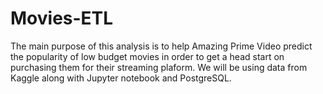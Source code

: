 # Movies-ETL

The main purpose of this analysis is to help Amazing Prime Video predict the popularity of low budget movies in order to get a head start on purchasing them for their streaming plaform. We will be using data from Kaggle along with Jupyter notebook and PostgreSQL.


